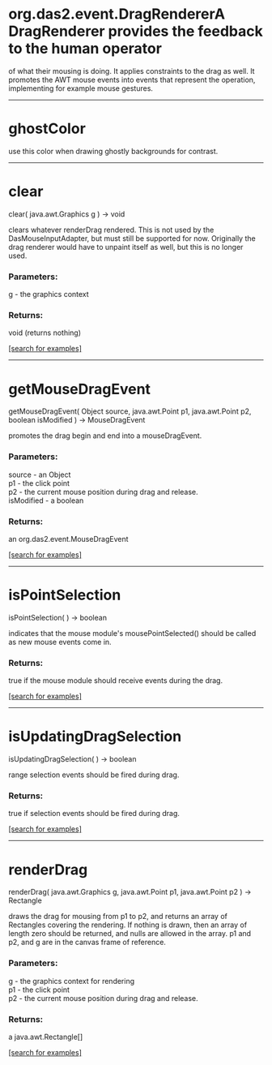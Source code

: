 # org.das2.event.DragRendererA DragRenderer provides the feedback to the human operator
 of what their mousing is doing.  It applies constraints to the
 drag as well. It promotes the AWT mouse events into events
 that represent the operation, implementing for example mouse
 gestures.
***
<a name="ghostColor"></a>
# ghostColor

use this color when drawing ghostly backgrounds for contrast.

***
<a name="clear"></a>
# clear
clear( java.awt.Graphics g ) &rarr; void

clears whatever renderDrag rendered.  This is not used by the DasMouseInputAdapter,
 but must still be supported for now.  Originally the drag renderer would have
 to unpaint itself as well, but this is no longer used.

### Parameters:
g - the graphics context

### Returns:
void (returns nothing)


<a href="https://github.com/autoplot/dev/search?q=clear&unscoped_q=clear">[search for examples]</a>

***
<a name="getMouseDragEvent"></a>
# getMouseDragEvent
getMouseDragEvent( Object source, java.awt.Point p1, java.awt.Point p2, boolean isModified ) &rarr; MouseDragEvent

promotes the drag begin and end into a mouseDragEvent.

### Parameters:
source - an Object
<br>p1 - the click point
<br>p2 - the current mouse position during drag and release.
<br>isModified - a boolean

### Returns:
an org.das2.event.MouseDragEvent


<a href="https://github.com/autoplot/dev/search?q=getMouseDragEvent&unscoped_q=getMouseDragEvent">[search for examples]</a>

***
<a name="isPointSelection"></a>
# isPointSelection
isPointSelection(  ) &rarr; boolean

indicates that the mouse module's mousePointSelected() should be called as new mouse events come in.

### Returns:
true if the mouse module should receive events during the drag.

<a href="https://github.com/autoplot/dev/search?q=isPointSelection&unscoped_q=isPointSelection">[search for examples]</a>

***
<a name="isUpdatingDragSelection"></a>
# isUpdatingDragSelection
isUpdatingDragSelection(  ) &rarr; boolean

range selection events should be fired during drag.

### Returns:
true if selection events should be fired during drag.

<a href="https://github.com/autoplot/dev/search?q=isUpdatingDragSelection&unscoped_q=isUpdatingDragSelection">[search for examples]</a>

***
<a name="renderDrag"></a>
# renderDrag
renderDrag( java.awt.Graphics g, java.awt.Point p1, java.awt.Point p2 ) &rarr; Rectangle

draws the drag for mousing from p1 to p2, and returns an array of
 Rectangles covering the rendering.  If nothing is drawn, then an 
 array of length zero should be returned, and nulls are allowed in the
 array. p1 and p2, and g are in the canvas frame of reference.

### Parameters:
g - the graphics context for rendering
<br>p1 - the click point
<br>p2 - the current mouse position during drag and release.

### Returns:
a java.awt.Rectangle[]


<a href="https://github.com/autoplot/dev/search?q=renderDrag&unscoped_q=renderDrag">[search for examples]</a>

